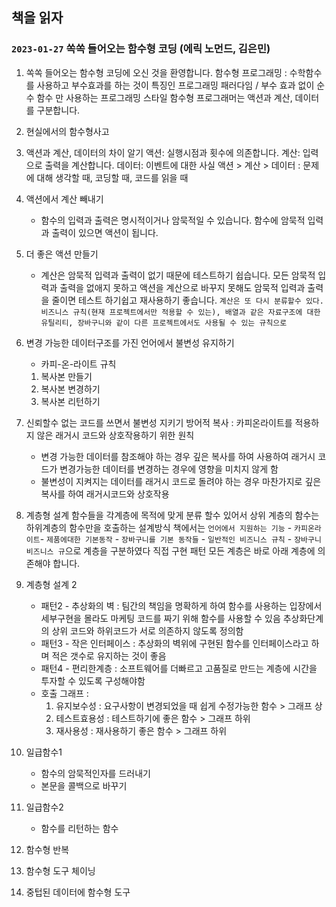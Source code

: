 ## 책을 읽자


### `2023-01-27` 쏙쏙 들어오는 함수형 코딩 (에릭 노먼드, 김은민)

 1. 쏙쏙 들어오는 함수형 코딩에 오신 것을 환영합니다.
  함수형 프로그래밍 : 수학함수를 사용하고 부수효과를 하는 것이 특징인 프로그래밍 패러다임 / 부수 효과 없이 순수 함수 만 사용하는 프로그래밍 스타일
  함수형 프로그래머는 액션과 계산, 데이터를 구분합니다.
 2. 현실에서의 함수형사고
 3. 액션과 계산, 데이터의 차이 알기
  액션: 실행시점과 횟수에 의존합니다. 계산: 입력으로 출력을 계산합니다. 데이터: 이벤트에 대한 사실
  액션 > 계산 > 데이터 : 문제에 대해 생각할 때, 코딩할 때, 코드를 읽을 때
 4. 액션에서 계산 빼내기
    - 함수의 입력과 출력은 명시적이거나 암묵적일 수 있습니다.
  함수에 암묵적 입력과 출력이 있으면 액션이 됩니다.
 5. 더 좋은 액션 만들기
    - 계산은 암묵적 입력과 출력이 없기 때문에 테스트하기 쉽습니다. 모든 암묵적 입력과 출력을 없애지 못하고 액션을 계산으로 바꾸지 못해도 암묵적 입력과 출력을 줄이면 테스트 하기쉽고 재사용하기 좋습니다.
  `계산은 또 다시 분류할수 있다. 비즈니스 규칙(현재 프로젝트에서만 적용할 수 있는), 배열과 같은 자료구조에 대한 유틸리티, 장바구니와 같이 다른 프로젝트에서도 사용될 수 있는 규칙으로`
 6. 변경 가능한 데이터구조를 가진 언어에서 불변성 유지하기
      - 카피-온-라이트 규칙 
       1. 복사본 만들기
       2. 복사본 변경하기
       3. 복사본 리턴하기
 7. 신뢰할수 없는 코드를 쓰면서 불변성 지키기
  방어적 복사 : 카피온라이트를 적용하지 않은 래거시 코드와 상호작용하기 위한 원칙
     - 변경 가능한 데이터를 참조해야 하는 경우 깊은 복사를 하여 사용하여 래거시 코드가 변경가능한 데이터를 변경하는 경우에 영향을 미치지 않게 함
     - 불변성이 지켜지는 데이터를 래거시 코드로 돌려야 하는 경우 마찬가지로 깊은 복사를 하여 래거시코드와 상호작용
 8. 계층형 설계
  함수들을 각계층에 목적에 맞게 분류 할수 있어서 상위 계층의 함수는 하위계층의 함수만을 호출하는 설계방식
  책에서는 `언어에서 지원하는 기능` - `카피온라이트`- `제품에대한 기본동작` - `장바구니를 기본 동작들` - `일반적인 비즈니스 규칙` - `장바구니 비즈니스 규`으로 계층을 구분하였다
  직접 구현 패턴
  모든 계층은 바로 아래 계층에 의존해야 합니다.
 9. 계층형 설계 2
    - 패턴2 - 추상화의 벽 :
    팀간의 책임을 명확하게 하여 함수를 사용하는 입장에서 세부구현을 몰라도 마케팅 코드를 짜기 위해 함수를 사용할 수 있음
    추상화단계의 상위 코드와 하위코드가 서로 의존하지 않도록 정의함
    - 패턴3 - 작은 인터페이스 : 
    추상화의 벽위에 구현된 함수를 인터페이스라고 하며 적은 갯수로 유지하는 것이 좋음
    - 패턴4 - 편리한계층 : 
    소프트웨어를 더빠르고 고품질로 만드는 계층에 시간을 투자할 수 있도록 구성해야함
    - 호출 그래프 :
        1. 유지보수성 : 요구사항이 변경되었을 때 쉽게 수정가능한 함수 > 그래프 상
        2. 테스트효용성 : 테스트하기에 좋은 함수 > 그래프 하위
        3. 재사용성 : 재사용하기 좋은 함수 > 그래프 하위

10. 일급함수1
    - 함수의 암묵적인자를 드러내기
    - 본문을 콜백으로 바꾸기
11. 일급함수2
    - 함수를 리턴하는 함수
12. 함수형 반복
13. 함수형 도구 체이닝
14. 중텁된 데이터에 함수형 도구 
